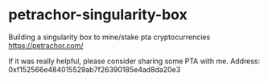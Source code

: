 # petrachor-singularity-box
Building a singularity box to mine/stake pta cryptocurrencies
https://petrachor.com/

If it was really helpful, please consider sharing some PTA with me.
Address: 0xf152566e484015529ab7f26390185e4ad8da20e3



